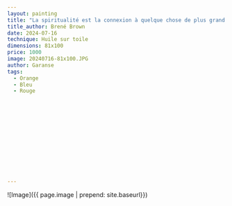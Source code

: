 ```yaml
---
layout: painting
title: "La spiritualité est la connexion à quelque chose de plus grand que nous-même , et c'est aussi ce qui donne un sens à la vie." 
title_author: Brené Brown 					                                                  
date: 2024-07-16
technique: Huile sur toile 
dimensions: 81x100
price: 1000
image: 20240716-81x100.JPG 
author: Garanse
tags:
  - Orange
  - Bleu
  - Rouge
  
  
  
  
  
  
  
  
  
  
  
  
  
---
```

![Image]({{ page.image | prepend: site.baseurl}})

